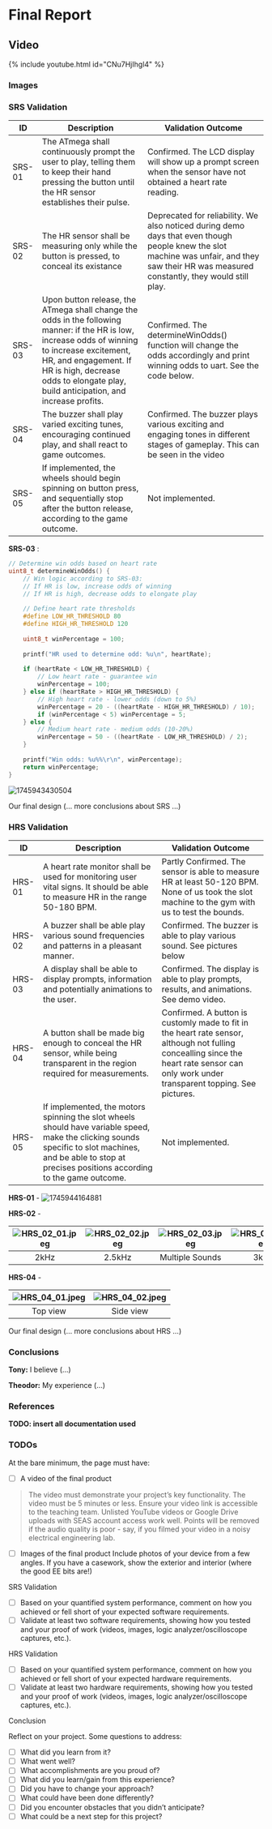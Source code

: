 # Final Report

## Video

{% include youtube.html id="CNu7HjIhgl4" %}

### Images

### SRS Validation

| ID     | Description                                                                                               | Validation Outcome                                                                          |
| ------ | --------------------------------------------------------------------------------------------------------- | ------------------------------------------------------------------------------------------- |
| SRS-01 | The ATmega shall continuously prompt the user to play, telling them to keep their hand pressing the button until the HR sensor establishes their pulse.    | Confirmed. The LCD display will show up a prompt screen when the sensor have not obtained a heart rate reading. |
| SRS-02 | The HR sensor shall be measuring only while the button is pressed, to conceal its existance |Deprecated for reliability. We also noticed during demo days that even though people knew the slot machine was unfair, and they saw their HR was measured constantly, they would still play. |                                                                                   
| SRS-03 | Upon button release, the ATmega shall change the odds in the following manner: if the HR is low, increase odds of winning to increase excitement, HR, and engagement. If HR is high, decrease odds to elongate play, build anticipation, and increase profits. | Confirmed. The determineWinOdds() function will change the odds accordingly and print winning odds to uart. See the code below. |
| SRS-04 | The buzzer shall play varied exciting tunes, encouraging continued play, and shall react to game outcomes. | Confirmed. The buzzer plays various exciting and engaging tones in different stages of gameplay. This can be seen in the video|
| SRS-05 | If implemented, the wheels should begin spinning on button press, and sequentially stop after the button release, according to the game outcome.| Not implemented. |

**SRS-03** :
```c
// Determine win odds based on heart rate
uint8_t determineWinOdds() {
    // Win logic according to SRS-03:
    // If HR is low, increase odds of winning
    // If HR is high, decrease odds to elongate play
    
    // Define heart rate thresholds
    #define LOW_HR_THRESHOLD 80
    #define HIGH_HR_THRESHOLD 120
    
    uint8_t winPercentage = 100;
    
    printf("HR used to determine odd: %u\n", heartRate);
    
    if (heartRate < LOW_HR_THRESHOLD) {
        // Low heart rate - guarantee win 
        winPercentage = 100;
    } else if (heartRate > HIGH_HR_THRESHOLD) {
        // High heart rate - lower odds (down to 5%)
        winPercentage = 20 - ((heartRate - HIGH_HR_THRESHOLD) / 10);
        if (winPercentage < 5) winPercentage = 5;
    } else {
        // Medium heart rate - medium odds (10-20%)
        winPercentage = 50 - ((heartRate - LOW_HR_THRESHOLD) / 2);
    }
    
    printf("Win odds: %u%%\r\n", winPercentage);
    return winPercentage;
}
```

![1745943430504](1745943430504.png)

Our final design (... more conclusions about SRS ...)

### HRS Validation

| ID     | Description                                                                                                                        | Validation Outcome                                                                                                      |
| ------ | ---------------------------------------------------------------------------------------------------------------------------------- | ----------------------------------------------------------------------------------------------------------------------- |
| HRS-01 |A heart rate monitor shall be used for monitoring user vital signs. It should be able to measure HR in the range 50-180 BPM. | Partly Confirmed. The sensor is able to measure HR at least 50-120 BPM. None of us took the slot machine to the gym with us to test the bounds.|
| HRS-02 | A buzzer shall be able play various sound frequencies and patterns in a pleasant manner. | Confirmed. The buzzer is able to play various sound. See pictures below |
| HRS-03 | A display shall be able to display prompts, information and potentially animations to the user. | Confirmed. The display is able to play prompts, results, and animations. See demo video. |
| HRS-04 | A button shall be made big enough to conceal the HR sensor, while being transparent in the region required for measurements. | Confirmed. A button is customly made to fit in the heart rate sensor, although not fulling concealling since the heart rate sensor can only work under transparent topping. See pictures.|
| HRS-05 | If implemented, the motors spinning the slot wheels should have variable speed, make the clicking sounds specific to slot machines, and be able to stop at precises positions according to the game outcome. | Not implemented. |

**HRS-01** - ![1745944164881](1745944164881.png)

**HRS-02** - 

| ![HRS_02_01.jpeg](HRS_02_01.jpeg) | ![HRS_02_02.jpeg](HRS_02_02.jpeg) | ![HRS_02_03.jpeg](HRS_02_03.jpeg) | ![HRS_02_04.jpeg](HRS_02_04.jpeg) | ![HRS_02_06.jpeg](HRS_02_06.jpeg) |
|:---: |:---: |:---: |:---: | :---: |
| 2kHz | 2.5kHz | Multiple Sounds | 3kHz | 500Hz |

**HRS-04** -

| ![HRS_04_01.jpeg](HRS_04_01.jpeg) | ![HRS_04_02.jpeg](HRS_04_02.jpeg) |
|:---: |:---: |
| Top view  | Side view  |

Our final design (... more conclusions about HRS ...)

### Conclusions

**Tony:** I believe (...)

**Theodor:** My experience (...)

### References

**TODO: insert all documentation used**

### TODOs

At the bare minimum, the page must have:

- [ ] A video of the final product

>The video must demonstrate your project’s key functionality.
>The video must be 5 minutes or less.
>Ensure your video link is accessible to the teaching team. Unlisted YouTube videos or Google Drive uploads with SEAS account access work well.
>Points will be removed if the audio quality is poor - say, if you filmed your video in a noisy electrical engineering lab.

- [ ] Images of the final product
        Include photos of your device from a few angles.
        If you have a casework, show the exterior and interior (where the good EE bits are!)

SRS Validation

- [ ] Based on your quantified system performance, comment on how you achieved or fell short of your expected software requirements.
- [ ] Validate at least two software requirements, showing how you tested and your proof of work (videos, images, logic analyzer/oscilloscope captures, etc.).

HRS Validation

- [ ] Based on your quantified system performance, comment on how you achieved or fell short of your expected hardware requirements.
- [ ] Validate at least two hardware requirements, showing how you tested and your proof of work (videos, images, logic analyzer/oscilloscope captures, etc.).

Conclusion

Reflect on your project. Some questions to address:

- [ ] What did you learn from it?
- [ ] What went well?
- [ ] What accomplishments are you proud of?
- [ ] What did you learn/gain from this experience?
- [ ] Did you have to change your approach?
- [ ] What could have been done differently?
- [ ] Did you encounter obstacles that you didn’t anticipate?
- [ ] What could be a next step for this project?

